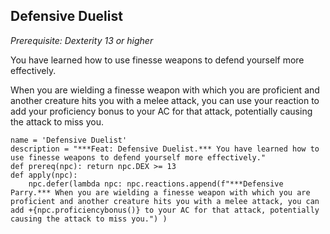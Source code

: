 ## Defensive Duelist
*Prerequisite: Dexterity 13 or higher*

You have learned how to use finesse weapons to defend yourself more effectively.

When you are wielding a finesse weapon with which you are proficient and another creature hits you with a melee attack, you can use your reaction to add your proficiency bonus to your AC for that attack, potentially causing the attack to miss you.

```
name = 'Defensive Duelist'
description = "***Feat: Defensive Duelist.*** You have learned how to use finesse weapons to defend yourself more effectively."
def prereq(npc): return npc.DEX >= 13
def apply(npc):
    npc.defer(lambda npc: npc.reactions.append(f"***Defensive Parry.*** When you are wielding a finesse weapon with which you are proficient and another creature hits you with a melee attack, you can add +{npc.proficiencybonus()} to your AC for that attack, potentially causing the attack to miss you.") )
```
